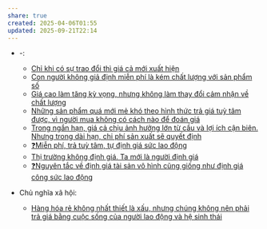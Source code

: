 ```yaml
---
share: true
created: 2025-04-06T01:55
updated: 2025-09-21T22:14
---
```

- \-: 
    - [Chỉ khi có sự trao đổi thì giá cả mới xuất hiện](../N%E1%BB%81n%20kinh%20t%E1%BA%BF%20h%C3%A0ng%20ho%C3%A1/Gi%C3%A1%20tr%E1%BB%8B,%20gi%C3%A1%20c%E1%BA%A3/Ch%E1%BB%89%20khi%20c%C3%B3%20s%E1%BB%B1%20trao%20%C4%91%E1%BB%95i%20th%C3%AC%20gi%C3%A1%20c%E1%BA%A3%20m%E1%BB%9Bi%20xu%E1%BA%A5t%20hi%E1%BB%87n.md)
    - [Con người không giả định miễn phí là kém chất lượng với sản phẩm số](../N%E1%BB%81n%20kinh%20t%E1%BA%BF%20h%C3%A0ng%20ho%C3%A1/Gi%C3%A1%20tr%E1%BB%8B,%20gi%C3%A1%20c%E1%BA%A3/Con%20ng%C6%B0%E1%BB%9Di%20kh%C3%B4ng%20gi%E1%BA%A3%20%C4%91%E1%BB%8Bnh%20mi%E1%BB%85n%20ph%C3%AD%20l%C3%A0%20k%C3%A9m%20ch%E1%BA%A5t%20l%C6%B0%E1%BB%A3ng%20v%E1%BB%9Bi%20s%E1%BA%A3n%20ph%E1%BA%A9m%20s%E1%BB%91.md)
    - [Giá cao làm tăng kỳ vọng, nhưng không làm thay đổi cảm nhận về chất lượng](../N%E1%BB%81n%20kinh%20t%E1%BA%BF%20h%C3%A0ng%20ho%C3%A1/Gi%C3%A1%20tr%E1%BB%8B,%20gi%C3%A1%20c%E1%BA%A3/Gi%C3%A1%20cao%20l%C3%A0m%20t%C4%83ng%20k%E1%BB%B3%20v%E1%BB%8Dng,%20nh%C6%B0ng%20kh%C3%B4ng%20l%C3%A0m%20thay%20%C4%91%E1%BB%95i%20c%E1%BA%A3m%20nh%E1%BA%ADn%20v%E1%BB%81%20ch%E1%BA%A5t%20l%C6%B0%E1%BB%A3ng.md)
    - [Những sản phẩm quá mới mẻ khó theo hình thức trả giá tuỳ tâm được, vì người mua không có cách nào để đoán giá](../N%E1%BB%81n%20kinh%20t%E1%BA%BF%20h%C3%A0ng%20ho%C3%A1/Gi%C3%A1%20tr%E1%BB%8B,%20gi%C3%A1%20c%E1%BA%A3/Nh%E1%BB%AFng%20s%E1%BA%A3n%20ph%E1%BA%A9m%20qu%C3%A1%20m%E1%BB%9Bi%20m%E1%BA%BB%20kh%C3%B3%20theo%20h%C3%ACnh%20th%E1%BB%A9c%20tr%E1%BA%A3%20gi%C3%A1%20tu%E1%BB%B3%20t%C3%A2m%20%C4%91%C6%B0%E1%BB%A3c,%20v%C3%AC%20ng%C6%B0%E1%BB%9Di%20mua%20kh%C3%B4ng%20c%C3%B3%20c%C3%A1ch%20n%C3%A0o%20%C4%91%E1%BB%83%20%C4%91o%C3%A1n%20gi%C3%A1.md)
    - [Trong ngắn hạn, giá cả chịu ảnh hưởng lớn từ cầu và lợi ích cận biên. Nhưng trong dài hạn, chi phí sản xuất sẽ quyết định](../N%E1%BB%81n%20kinh%20t%E1%BA%BF%20h%C3%A0ng%20ho%C3%A1/Gi%C3%A1%20tr%E1%BB%8B,%20gi%C3%A1%20c%E1%BA%A3/Trong%20ng%E1%BA%AFn%20h%E1%BA%A1n,%20gi%C3%A1%20c%E1%BA%A3%20ch%E1%BB%8Bu%20%E1%BA%A3nh%20h%C6%B0%E1%BB%9Fng%20l%E1%BB%9Bn%20t%E1%BB%AB%20c%E1%BA%A7u%20v%C3%A0%20l%E1%BB%A3i%20%C3%ADch%20c%E1%BA%ADn%20bi%C3%AAn.%20Nh%C6%B0ng%20trong%20d%C3%A0i%20h%E1%BA%A1n,%20chi%20ph%C3%AD%20s%E1%BA%A3n%20xu%E1%BA%A5t%20s%E1%BA%BD%20quy%E1%BA%BFt%20%C4%91%E1%BB%8Bnh.md)
    - [❓Miễn phí, trả tuỳ tâm, tự định giá sức lao động](../N%E1%BB%81n%20kinh%20t%E1%BA%BF%20h%C3%A0ng%20ho%C3%A1/Gi%C3%A1%20tr%E1%BB%8B,%20gi%C3%A1%20c%E1%BA%A3/%E2%9D%93Mi%E1%BB%85n%20ph%C3%AD,%20tr%E1%BA%A3%20tu%E1%BB%B3%20t%C3%A2m,%20t%E1%BB%B1%20%C4%91%E1%BB%8Bnh%20gi%C3%A1%20s%E1%BB%A9c%20lao%20%C4%91%E1%BB%99ng.md)
    - [Thị trường không định giá. Ta mới là người định giá](../N%E1%BB%81n%20kinh%20t%E1%BA%BF%20h%C3%A0ng%20ho%C3%A1/Th%E1%BB%8B%20tr%C6%B0%E1%BB%9Dng/Th%E1%BB%8B%20tr%C6%B0%E1%BB%9Dng%20kh%C3%B4ng%20%C4%91%E1%BB%8Bnh%20gi%C3%A1.%20Ta%20m%E1%BB%9Bi%20l%C3%A0%20ng%C6%B0%E1%BB%9Di%20%C4%91%E1%BB%8Bnh%20gi%C3%A1.md)
    - [❓Nguyên tắc về định giá tài sản vô hình cũng giống như định giá công sức lao động](../N%E1%BB%81n%20kinh%20t%E1%BA%BF%20h%C3%A0ng%20ho%C3%A1/Th%E1%BB%8B%20tr%C6%B0%E1%BB%9Dng/%E2%9D%93Nguy%C3%AAn%20t%E1%BA%AFc%20v%E1%BB%81%20%C4%91%E1%BB%8Bnh%20gi%C3%A1%20t%C3%A0i%20s%E1%BA%A3n%20v%C3%B4%20h%C3%ACnh%20c%C5%A9ng%20gi%E1%BB%91ng%20nh%C6%B0%20%C4%91%E1%BB%8Bnh%20gi%C3%A1%20c%C3%B4ng%20s%E1%BB%A9c%20lao%20%C4%91%E1%BB%99ng.md)

- Chủ nghĩa xã hội: 
    - [Hàng hóa rẻ không nhất thiết là xấu, nhưng chúng không nên phải trả giá bằng cuộc sống của người lao động và hệ sinh thái](../N%E1%BB%81n%20kinh%20t%E1%BA%BF%20h%C3%A0ng%20ho%C3%A1/Kinh%20t%E1%BA%BF%20ch%C3%ADnh%20tr%E1%BB%8B/Ch%E1%BB%A7%20ngh%C4%A9a%20x%C3%A3%20h%E1%BB%99i/H%C3%A0ng%20h%C3%B3a%20r%E1%BA%BB%20kh%C3%B4ng%20nh%E1%BA%A5t%20thi%E1%BA%BFt%20l%C3%A0%20x%E1%BA%A5u,%20nh%C6%B0ng%20ch%C3%BAng%20kh%C3%B4ng%20n%C3%AAn%20ph%E1%BA%A3i%20tr%E1%BA%A3%20gi%C3%A1%20b%E1%BA%B1ng%20cu%E1%BB%99c%20s%E1%BB%91ng%20c%E1%BB%A7a%20ng%C6%B0%E1%BB%9Di%20lao%20%C4%91%E1%BB%99ng%20v%C3%A0%20h%E1%BB%87%20sinh%20th%C3%A1i.md)


